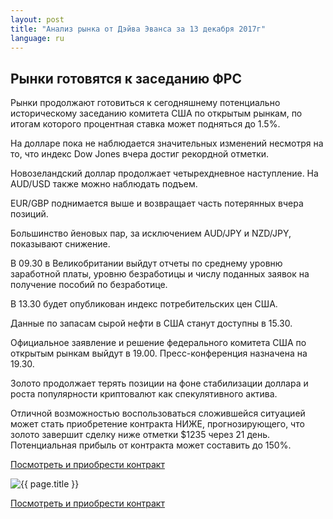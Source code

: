 ```yaml
---
layout: post
title: "Анализ рынка от Дэйва Эванса за 13 декабря 2017г"
language: ru
---
```

## Рынки готовятся к заседанию ФРС

Рынки продолжают готовиться к сегодняшнему потенциально историческому заседанию комитета США по открытым рынкам, по итогам которого процентная ставка может подняться до 1.5%.

На долларе пока не наблюдается значительных изменений несмотря на то, что индекс Dow Jones вчера достиг рекордной отметки.

Новозеландский доллар продолжает четырехдневное наступление. На AUD/USD также можно наблюдать подъем.

EUR/GBP поднимается выше и возвращает часть потерянных вчера позиций.

Большинство йеновых пар, за исключением AUD/JPY и NZD/JPY, показывают снижение.
 
В 09.30 в Великобритании выйдут отчеты по среднему уровню заработной платы, уровню безработицы и числу поданных заявок на получение пособий по безработице.

В 13.30 будет опубликован индекс потребительских цен США.

Данные по запасам сырой нефти в США станут доступны в 15.30.

Официальное заявление и решение федерального комитета США по открытым рынкам выйдут в 19.00. Пресс-конференция назначена на 19.30.
 
 
Золото продолжает терять позиции на фоне стабилизации доллара и роста популярности криптовалют как спекулятивного актива.

Отличной возможностью воспользоваться сложившейся ситуацией может стать приобретение контракта НИЖЕ, прогнозирующего, что золото завершит сделку ниже отметки $1235 через 21 день. Потенциальная прибыль от контракта может составить до 150%.

<a href="http://record.binary.com/_bivVDfg8lHux76XffYA0JmNd7ZgqdRLk/1/market=metals&duration_amount=21&duration_units=d&amount=10&amount_type=payout&expiry_type=duration&underlying=frxXAUUSD&formname=higherlower&barrier=1235&barrier_low=0.8775&s=1&t=AGAo0wZxiuWVUSIZnKLQvZ0co5lt24DG" target="_blank">Посмотреть и приобрести контракт</a>

<img src="{{ site.url }}/images/dec/ru-13-dec-17.png" alt="{{ page.title }}"  title="{{ page.title }}">

<a href="%LINK%%?https://www.binary.com/d/trade.cgi?market=metals&duration_amount=21&duration_units=d&amount=10&amount_type=payout&expiry_type=duration&underlying=frxXAUUSD&formname=higherlower&barrier=1235&s=1&t=AGAo0wZxiuWVUSIZnKLQvZ0co5lt24DG" target="_blank">Посмотреть и приобрести контракт</a>